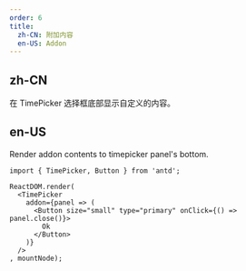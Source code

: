 ```yaml
---
order: 6
title:
  zh-CN: 附加内容
  en-US: Addon
---
```


## zh-CN

在 TimePicker 选择框底部显示自定义的内容。

## en-US

Render addon contents to timepicker panel's bottom.

````__react
import { TimePicker, Button } from 'antd';

ReactDOM.render(
  <TimePicker
    addon={panel => (
      <Button size="small" type="primary" onClick={() => panel.close()}>
        Ok
      </Button>
    )}
  />
, mountNode);
````
